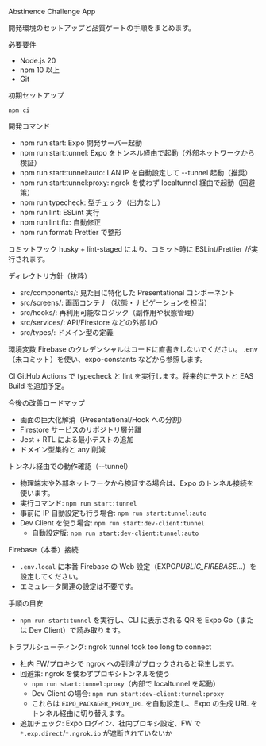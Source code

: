 Abstinence Challenge App

開発環境のセットアップと品質ゲートの手順をまとめます。

必要要件

- Node.js 20
- npm 10 以上
- Git

初期セットアップ

```
npm ci
```

開発コマンド

- npm run start: Expo 開発サーバー起動
- npm run start:tunnel: Expo をトンネル経由で起動（外部ネットワークから検証）
- npm run start:tunnel:auto: LAN IP を自動設定して --tunnel 起動（推奨）
- npm run start:tunnel:proxy: ngrok を使わず localtunnel 経由で起動（回避策）
- npm run typecheck: 型チェック（出力なし）
- npm run lint: ESLint 実行
- npm run lint:fix: 自動修正
- npm run format: Prettier で整形

コミットフック
husky + lint-staged により、コミット時に ESLint/Prettier が実行されます。

ディレクトリ方針（抜粋）

- src/components/: 見た目に特化した Presentational コンポーネント
- src/screens/: 画面コンテナ（状態・ナビゲーションを担当）
- src/hooks/: 再利用可能なロジック（副作用や状態管理）
- src/services/: API/Firestore などの外部 I/O
- src/types/: ドメイン型の定義

環境変数
Firebase のクレデンシャルはコードに直書きしないでください。
.env（未コミット）を使い、expo-constants などから参照します。

CI
GitHub Actions で typecheck と lint を実行します。将来的にテストと EAS Build を追加予定。

今後の改善ロードマップ

- 画面の巨大化解消（Presentational/Hook への分割）
- Firestore サービスのリポジトリ層分離
- Jest + RTL による最小テストの追加
- ドメイン型集約と any 削減

トンネル経由での動作確認（--tunnel）

- 物理端末や外部ネットワークから検証する場合は、Expo のトンネル接続を使います。
- 実行コマンド: `npm run start:tunnel`
- 事前に IP 自動設定も行う場合: `npm run start:tunnel:auto`
- Dev Client を使う場合: `npm run start:dev-client:tunnel`
  - 自動設定版: `npm run start:dev-client:tunnel:auto`

Firebase（本番）接続

- `.env.local` に本番 Firebase の Web 設定（EXPO*PUBLIC_FIREBASE*...）を設定してください。
- エミュレータ関連の設定は不要です。

手順の目安

- `npm run start:tunnel` を実行し、CLI に表示される QR を Expo Go（または Dev Client）で読み取ります。

トラブルシューティング: ngrok tunnel took too long to connect

- 社内 FW/プロキシで ngrok への到達がブロックされると発生します。
- 回避策: ngrok を使わずプロキシトンネルを使う
  - `npm run start:tunnel:proxy`（内部で localtunnel を起動）
  - Dev Client の場合: `npm run start:dev-client:tunnel:proxy`
  - これらは `EXPO_PACKAGER_PROXY_URL` を自動設定し、Expo の生成 URL をトンネル経由に切り替えます。
- 追加チェック: Expo ログイン、社内プロキシ設定、FW で `*.exp.direct`/`*.ngrok.io` が遮断されていないか










